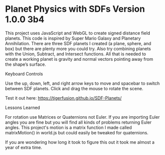 # Planet Physics with SDFs Version 1.0.0 3b4
This project uses JavaScript and WebGL to create signed distance field planets. This code is inspired by Super Mario Galaxy and Planetary Annihilation. There are three SDF planets I created (a plane, sphere, and box) but there are plenty more you could try. Also try combining planets with the Union, Subtract, and Intersect functions. All that is needed to create a working planet is gravity and normal vectors pointing away from the shape’s surface.

Keyboard Controls

Use the up, down, left, and right arrow keys to move and spacebar to switch between SDF planets. Click and drag the mouse to rotate the scene.

Test it out here: https://tigerfusion.github.io/SDF-Planets/

Lessons Learned

For rotation use Matrices or Quaternions not Euler. If you are importing Euler angles you are fine but you will find all kinds of problems returning Euler angles. This project's motion is a matrix function I made called matrixMotion() in world.js but could easily be tweaked for quaternions. 

If you are wondering how long it took to figure this out it took me almost a year of extra time.

